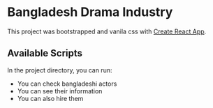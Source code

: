 # Bangladesh Drama Industry

This project was bootstrapped and vanila css with [Create React App](https://react-bangladesh-drama-industry-by-rony.netlify.app/).

## Available Scripts

In the project directory, you can run:

* You can check bangladeshi actors
* You can see their information
* You can also hire them